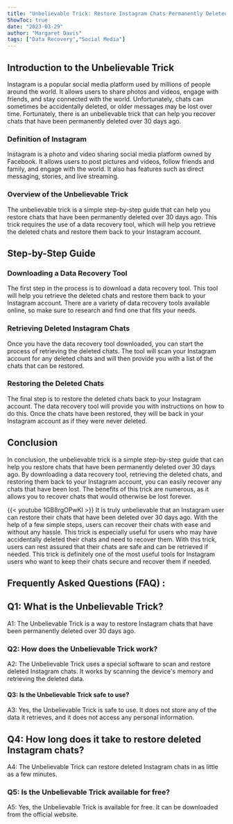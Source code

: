 ```yaml
---
title: "Unbelievable Trick: Restore Instagram Chats Permanently Deleted Over 30 Days Ago!"
ShowToc: true 
date: "2023-03-29"
author: "Margaret Davis" 
tags: ["Data Recovery","Social Media"]
---
```

## Introduction to the Unbelievable Trick 

Instagram is a popular social media platform used by millions of people around the world. It allows users to share photos and videos, engage with friends, and stay connected with the world. Unfortunately, chats can sometimes be accidentally deleted, or older messages may be lost over time. Fortunately, there is an unbelievable trick that can help you recover chats that have been permanently deleted over 30 days ago. 

### Definition of Instagram

Instagram is a photo and video sharing social media platform owned by Facebook. It allows users to post pictures and videos, follow friends and family, and engage with the world. It also has features such as direct messaging, stories, and live streaming.

### Overview of the Unbelievable Trick

The unbelievable trick is a simple step-by-step guide that can help you restore chats that have been permanently deleted over 30 days ago. This trick requires the use of a data recovery tool, which will help you retrieve the deleted chats and restore them back to your Instagram account.

## Step-by-Step Guide

### Downloading a Data Recovery Tool

The first step in the process is to download a data recovery tool. This tool will help you retrieve the deleted chats and restore them back to your Instagram account. There are a variety of data recovery tools available online, so make sure to research and find one that fits your needs.

### Retrieving Deleted Instagram Chats

Once you have the data recovery tool downloaded, you can start the process of retrieving the deleted chats. The tool will scan your Instagram account for any deleted chats and will then provide you with a list of the chats that can be restored.

### Restoring the Deleted Chats

The final step is to restore the deleted chats back to your Instagram account. The data recovery tool will provide you with instructions on how to do this. Once the chats have been restored, they will be back in your Instagram account as if they were never deleted.

## Conclusion

In conclusion, the unbelievable trick is a simple step-by-step guide that can help you restore chats that have been permanently deleted over 30 days ago. By downloading a data recovery tool, retrieving the deleted chats, and restoring them back to your Instagram account, you can easily recover any chats that have been lost. The benefits of this trick are numerous, as it allows you to recover chats that would otherwise be lost forever.

{{< youtube 1GB8rgOPwKI >}} 
It is truly unbelievable that an Instagram user can restore their chats that have been deleted over 30 days ago. With the help of a few simple steps, users can recover their chats with ease and without any hassle. This trick is especially useful for users who may have accidentally deleted their chats and need to recover them. With this trick, users can rest assured that their chats are safe and can be retrieved if needed. This trick is definitely one of the most useful tools for Instagram users who want to keep their chats secure and recover them if needed.

## Frequently Asked Questions (FAQ) :
<h2>Q1: What is the Unbelievable Trick?</h2>

A1: The Unbelievable Trick is a way to restore Instagram chats that have been permanently deleted over 30 days ago. 

<h3>Q2: How does the Unbelievable Trick work?</h3>

A2: The Unbelievable Trick uses a special software to scan and restore deleted Instagram chats. It works by scanning the device's memory and retrieving the deleted data. 

<h4>Q3: Is the Unbelievable Trick safe to use?</h4>

A3: Yes, the Unbelievable Trick is safe to use. It does not store any of the data it retrieves, and it does not access any personal information. 

<h2>Q4: How long does it take to restore deleted Instagram chats?</h2>

A4: The Unbelievable Trick can restore deleted Instagram chats in as little as a few minutes. 

<h3>Q5: Is the Unbelievable Trick available for free?</h3>

A5: Yes, the Unbelievable Trick is available for free. It can be downloaded from the official website.


